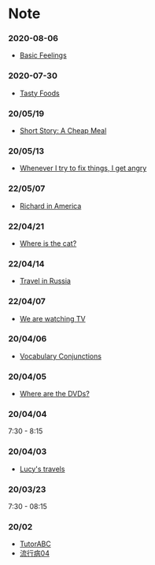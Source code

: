# Note

### 2020-08-06

- [Basic Feelings](./2020/basic-feelings.md)

### 2020-07-30

- [Tasty Foods](./2020/tasty-foods.md)

### 20/05/19

- [Short Story: A Cheap Meal](./2020/turor-09.md)

### 20/05/13

- [Whenever I try to fix things, I get angry](./2020/tutor-08.md)

### 22/05/07

- [Richard in America](./2020/tutor-07.md)

### 22/04/21

- [Where is the cat?](./2020/tutor-06.md)

### 22/04/14

- [Travel in Russia](./2020/tutor-05.md)

### 22/04/07

- [We are watching TV](./2020/tutor-04.md)

### 20/04/06

- [Vocabulary Conjunctions](./2020/tutor-03.md)

### 20/04/05

- [Where are the DVDs?](./2020/tutor-02.md)

### 20/04/04

7:30 - 8:15

### 20/04/03

- [Lucy's travels](./2020/tutor-01.md)

### 20/03/23
7:30 - 08:15

### 20/02

- [TutorABC](./2020/TutorABC.md)
- [流行病04](./2020/流行病04.md)